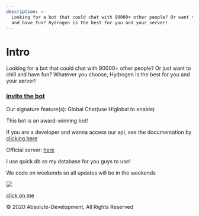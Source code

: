 ```yaml
---
description: >-
  Looking for a bot that could chat with 90000+ other people? Or want to chill
  and have fun? Hydrogen is the best for you and your server!
---
```


<head>
  <meta name="keywords" content="Hydrogenbot, Hydrogen Discord">
</head>

# Intro

Looking for a bot that could chat with 90000+ other people? Or just want to chill and have fun? Whatever you choose, Hydrogen is the best for you and your server!

### [invite the bot](https://discordapp.com/oauth2/authorize?client_id=627370793369600011&permissions=2146958591&response_type=code&scope=bot)

Our signature feature\(s\): Global Chat\(use H!global to enable\)

This bot is an award-winning bot!

If you are a developer and wanna access our api, see the documentation by [clicking here](https://developer.hydrogenbot.xyz)

Official server: [here](https://discord.gg/97WZQ9p)

I use quick.db as my database for you guys to use!

We code on weekends so all updates will be in the weekends

 [![](https://top.gg/api/widget/627370793369600011.svg)](https://top.gg/bot/627370793369600011)

[click on me](https://hydrogen-bot.github.io/linkshortener/#sUycDhqay)

© 2020 Absolute-Development, All Rights Reserved  
 

